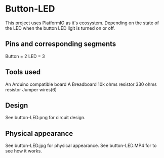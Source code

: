 # Button-LED

This project uses PlatformIO as it's ecosystem. Depending on the state of the LED when the button LED ligit is turned on or off.

## Pins and corresponding segments
Button = 2
LED = 3

## Tools used

An Arduino compatible board
A Breadboard
10k ohms resistor
330 ohms resistor
Jumper wires(6)

## Design

See button-LED.png for circuit design.

## Physical appearance

See button-LED.jpg for physical appearance.
See button-LED.MP4 for to see how it works.